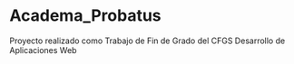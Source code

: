 # Academa_Probatus
Proyecto realizado como Trabajo de Fin de Grado del CFGS Desarrollo de Aplicaciones Web
